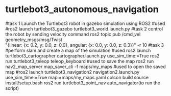 # turtlebot3_autonomous_navigation
#task 1
Launch the Turtlebot3 robot in gazebo simulation using ROS2
#used
#ros2 launch turtlebot3_gazebo turtlebot3_world.launch.py
#task 2
control the robot by sending velocity command
ros2 topic pub /cmd_vel geometry_msgs/msg/Twist \
"{linear: {x: 0.2, y: 0.0, z: 0.0}, angular: {x: 0.0, y: 0.0, z: 0.3}}" -r 10
#task 3
#perform slam and create a map of the simulation
#used
ros2 launch turtlebot3_cartographer cartographer.launch.py use_sim_time:=True
ros2 run turtlebot3_teleop teleop_keyboard
#used to save the map
ros2 run nav2_map_server map_saver_cli -f maps/my_maps
#used to open the saved map
#ros2 launch turtlebot3_navigation2 navigation2.launch.py use_sim_time:=True map:=maps/my_maps.yaml
colcon build
source install/setup.bash
ros2 run turtlebot3_point_nav auto_navigator(to run the script)

